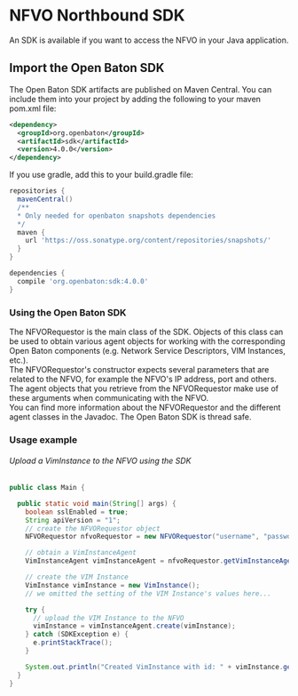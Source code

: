 # NFVO Northbound SDK

An SDK is available if you want to access the NFVO in your Java application.

## Import the Open Baton SDK

The Open Baton SDK artifacts are published on Maven Central. You can include them into your project by adding the following to your maven pom.xml file:

```xml
<dependency>
  <groupId>org.openbaton</groupId>
  <artifactId>sdk</artifactId>
  <version>4.0.0</version>
</dependency>
```

If you use gradle, add this to your build.gradle file:

```gradle
repositories {
  mavenCentral()
  /**
  * Only needed for openbaton snapshots dependencies
  */
  maven {
    url 'https://oss.sonatype.org/content/repositories/snapshots/'
  }
}

dependencies {
  compile 'org.openbaton:sdk:4.0.0'
}
```


### Using the Open Baton SDK

The NFVORequestor is the main class of the SDK.
Objects of this class can be used to obtain various agent objects for working with the corresponding Open Baton components (e.g. Network Service Descriptors, VIM Instances, etc.).  
The NFVORequestor's constructor expects several parameters that are related to the NFVO, for example the NFVO's IP address, port and others.
The agent objects that you retrieve from the NFVORequestor make use of these arguments when communicating with the NFVO.  
You can find more information about the NFVORequestor and the different agent classes in the Javadoc.
The Open Baton SDK is thread safe.

### Usage example

###### Upload a VimInstance to the NFVO using the SDK
```java
public class Main {

  public static void main(String[] args) {
    boolean sslEnabled = true;
    String apiVersion = "1";
    // create the NFVORequestor object
    NFVORequestor nfvoRequestor = new NFVORequestor("username", "password", sslEnabled, "projectName", "nfvo_ip", "nfvo_port", apiVersion);

    // obtain a VimInstanceAgent
    VimInstanceAgent vimInstanceAgent = nfvoRequestor.getVimInstanceAgent();

    // create the VIM Instance
    VimInstance vimInstance = new VimInstance();
    // we omitted the setting of the VIM Instance's values here...

    try {
      // upload the VIM Instance to the NFVO
      vimInstance = vimInstanceAgent.create(vimInstance);
    } catch (SDKException e) {
      e.printStackTrace();
    }

    System.out.println("Created VimInstance with id: " + vimInstance.getId());
  }
}
```

<!---
References
-->
